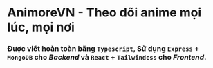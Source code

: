 # AnimoreVN - Theo dõi anime mọi lúc, mọi nơi

### Được viết hoàn toàn bằng `Typescript`, Sử dụng `Express` + `MongoDB` cho ***Backend*** và `React` + `Tailwindcss` cho ***Frontend***.

